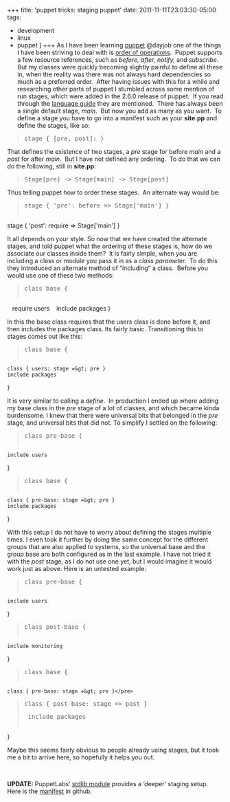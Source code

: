 +++
title: 'puppet tricks: staging puppet'
date: 2011-11-11T23:03:30-05:00
tags:
  - development
  - linux
  - puppet
]
+++
As I have been learning [puppet](http://puppetlabs.com/puppet/how-puppet-works/ "How Puppet Works") @dayjob one of the things I have been striving to deal with is [order of operations](http://docs.puppetlabs.com/learning/ordering.html "Ordering with Puppet").  Puppet supports a few resource references, such as _before, after, notify,_ and _subscribe._ But my classes were quickly becoming slightly painful to define all these in, when the reality was there was not always hard dependencies so much as a preferred order.  After having issues with this for a while and researching other parts of puppet I stumbled across some mention of run stages, which were added in the 2.6.0 release of puppet.  If you read through the [language guide](https://www.puppetlabs.com/guides/language_guide.html "Puppet Language Guide") they are mentioned.  There has always been a single default stage, _main_.  But now you add as many as you want.  To define a stage you have to go into a manifest such as your **site.pp** and define the stages, like so:

> <pre>stage { [pre, post]: }</pre>

That defines the existence of two stages, a _pre_ stage for before _main_ and a _post_ for after _main_.  But I have not defined any ordering.  To do that we can do the following, still in **site.pp**:

> <pre>Stage[pre] -&gt; Stage[main] -&gt; Stage[post]</pre>

Thus telling puppet how to order these stages.  An alternate way would be:

> <pre>stage { 'pre': before =&gt; Stage['main'] }
stage { 'post': require =&gt; Stage['main'] }</pre>

It all depends on your style. So now that we have created the alternate stages, and told puppet what the ordering of these stages is, how do we associate our classes inside them?  It is fairly simple, when you are including a class or module you pass it in as a _class parameter._  To do this they introduced an alternate method of &#8220;including&#8221; a class.  Before you would use one of these two methods:

> <pre>class base {
    require users
    include packages
}</pre>

In this the base class requires that the users class is done before it, and then includes the packages class. Its fairly basic. Transitioning this to stages comes out like this:

> <pre>class base {
    class { users: stage =&gt; pre }
    include packages
}</pre>

It is very similar to calling a _define_.  In production I ended up where adding my base class in the _pre_ stage of a lot of classes, and which became kinda burdensome. I knew that there were universal bits that belonged in the _pre_ stage, and universal bits that did not. To simplify I settled on the following:

> <pre>class pre-base {
    include users
}</pre>
> 
> <pre>class base {
    class { pre-base: stage =&gt; pre }
    include packages
}</pre>

With this setup I do not have to worry about defining the stages multiple times. I even took it further by doing the same concept for the different groups that are also applied to systems, so the universal base and the group base are both configured as in the last example. I have not tried it with the _post_ stage, as I do not use one yet, but I would imagine it would work just as above. Here is an untested example:

> <pre>class pre-base {
    include users
}</pre>
> 
> <pre>class post-base {
    include monitoring
}</pre>
> 
> <pre>class base {
    class { pre-base: stage =&gt; pre }</pre>
> 
> <pre>class { post-base: stage =&gt; post }</pre>
> 
> <pre> include packages
}</pre>

Maybe this seems fairly obvious to people already using stages, but it took me a bit to arrive here, so hopefully it helps you out.

&nbsp;

**UPDATE:** PuppetLabs&#8217; [stdlib module](http://forge.puppetlabs.com/puppetlabs/stdlib "PuppetLabs' stdlib module") provides a &#8216;deeper&#8217; staging setup.  Here is the [manifest](https://github.com/puppetlabs/puppetlabs-stdlib/blob/master/manifests/stages.pp "Puppetlabs stdlib stages.pp") in github.
